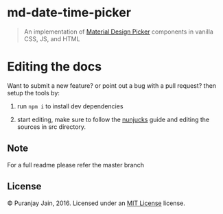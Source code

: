 # md-date-time-picker

> An implementation of [Material Design Picker](https://www.google.com/design/spec/components/pickers.html)
components in vanilla CSS, JS, and HTML

# Editing the docs

Want to submit a new feature? or point out a bug with a pull request? then setup the tools by:

1. run `npm i` to install dev dependencies

2. start editing, make sure to follow the [nunjucks](mozilla.github.io/nunjucks/templating.html) guide and editing the sources in src directory.

## Note

For a full readme please refer the master branch

## License

© Puranjay Jain, 2016. Licensed under an
[MIT License](https://github.com/puranjayjain/md-date-time-picker/blob/master/LICENSE.md)
license.
